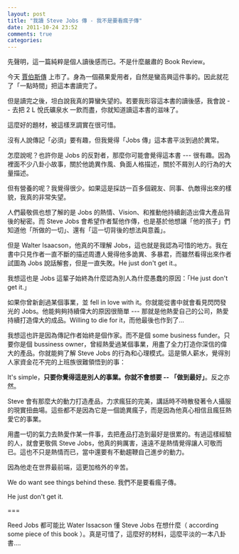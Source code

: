 ```yaml
---
layout: post
title: "我讀 Steve Jobs 傳 - 我不是要看瘋子傳"
date: 2011-10-24 23:52
comments: true
categories: 
---
```


先聲明，這一篇純粹是個人讀後感而已。不是什麼嚴肅的 Book Review。

今天 [賈伯斯傳](http://www.books.com.tw/exep/prod/booksfile.php?item=0010522255) 上市了。身為一個蘋果愛用者，自然是蠻高興這件事的。因此就花了「一點時間」把這本書讀完了。

但是讀完之後，坦白說我真的算蠻失望的。若要我形容這本書的讀後感，我會說 -- 去把 2 L 悅氏礦泉水 一飲而盡，你就知道讀這本書的滋味了。

這麼好的題材，被這樣烹調實在很可惜。

沒有人說傳記「必須」要有趣，但我覺得「Jobs 傳」這本書平淡到過於異常。

怎麼說呢？也許你是 Jobs 的反對者，那麼你可能會覺得這本書 --- 很有趣。因為裡面不少八卦小故事，關於他詭異作風、負面人格描述，關於不屑別人的行為的大量描述。

但有營養的呢？我覺得很少。如果這是採訪一百多個親友、同事、仇敵得出來的樣貌，我真的非常失望。

人們最敬佩也想了解的是 Jobs 的熱情、Vision、和推動他持續創造出偉大產品背後的秘密。而 Steve Jobs 會希望作者幫他作傳，也是基於他想讓「他的孩子」們知道他「所做的一切」、還有「這一切背後的想法與意義」。

但是 Walter Isaacson，他真的不理解 Jobs，這也就是我認為可惜的地方。我在書中只見作者一直不斷的描述周遭人覺得他多詭異、多暴君，而雖然看得出來作者試圖為 Jobs 說話解套，但是一直失敗。He just don't get it.。

我想這也是 Jobs 這輩子始終為什麼認為別人為什麼愚蠢的原因：「He just don't get it.」

如果你曾新創過某個事業，並 fell in love with it。你就能從書中就會看見閃閃發光的 Jobs。他能夠夠持續偉大的原因很簡單 --- 那就是他熱愛自己的公司，熱愛持續打造偉大的成品。Willing to die for it，而他最後也作到了…


我想這也許是因為傳記作者始終是個作家。而不是個 some business funder。只要你是個 bussiness owner，曾經熱愛過某個事業，用盡了全力打造你深信的偉大的產品。你就能夠了解 Steve Jobs 的行為和心理模式。這是領人薪水，覺得別人家資金花不完的上班族很難領悟到的事：

It's simple，**只要你覺得這是別人的事業。你就不會想要 -- 「做到最好」**。反之亦然。

Steve 會有那麼大的動力打造產品，力求瘋狂的完美，講話時不時散發著令人攝服的現實扭曲場。這些都不是因為它是一個詭異瘋子，而是因為他真心相信且瘋狂熱愛它的事業。

用盡一切的氣力去熱愛作某一件事，去把產品打造到最好是很累的。有過這樣經驗的人，就會更敬佩  Steve Jobs，他真的夠厲害，遠遠不是熱情覺得讓人可敬而已。這也不只是熱情而已，當中還要有不動趨鞭自己進步的動力。

因為他走在世界最前端，這更加格外的辛苦。

We do want see things behind these. 我們不是要看瘋子傳。

He just don't get it. 

===

Reed Jobs 都可能比 Water Issacson 懂 Steve Jobs 在想什麼（ according some piece of this book ）。真是可惜了，這麼好的材料，這麼平淡的一本八卦書….